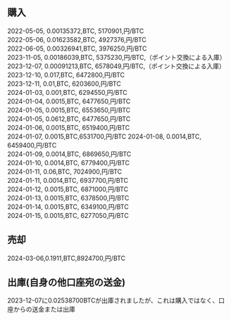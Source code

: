 ## 購入

2022-05-05, 0.00135372,BTC, 5170901,円/BTC  
2022-05-06, 0.01623582,BTC, 4927376,円/BTC  
2022-06-05, 0.00326941,BTC, 3976250,円/BTC  
2023-11-05, 0.00186039,BTC, 5375230,円/BTC,（ポイント交換による入庫）  
2023-12-07, 0.00091213,BTC, 6578049,円/BTC,（ポイント交換による入庫）
2023-12-10, 0.017,BTC, 6472800,円/BTC  
2023-12-11, 0.01,BTC, 6203600,円/BTC  
2024-01-03, 0.001,BTC, 6294550,円/BTC  
2024-01-04, 0.0015,BTC, 6477650,円/BTC  
2024-01-05, 0.0015,BTC, 6553650,円/BTC  
2024-01-05, 0.0612,BTC, 6477650,円/BTC  
2024-01-06, 0.0015,BTC, 6519400,円/BTC  
2024-01-07, 0.0015,BTC,6531700,円/BTC
2024-01-08, 0.0014,BTC, 6459400,円/BTC  
2024-01-09, 0.0014,BTC, 6869650,円/BTC  
2024-01-10, 0.0014,BTC, 6779400,円/BTC  
2024-01-11, 0.06,BTC, 7024900,円/BTC  
2024-01-11, 0.0014,BTC, 6937700,円/BTC  
2024-01-12, 0.0015,BTC, 6871000,円/BTC  
2024-01-13, 0.0015,BTC, 6378500,円/BTC  
2024-01-14, 0.0015,BTC, 6349100,円/BTC  
2024-01-15, 0.0015,BTC, 6277050,円/BTC  

## 売却

2024-03-06,0.1911,BTC,8924700,円/BTC


## 出庫(自身の他口座宛の送金)

2023-12-07に0.02538700BTCが出庫されましたが、これは購入ではなく、口座からの送金または出庫
